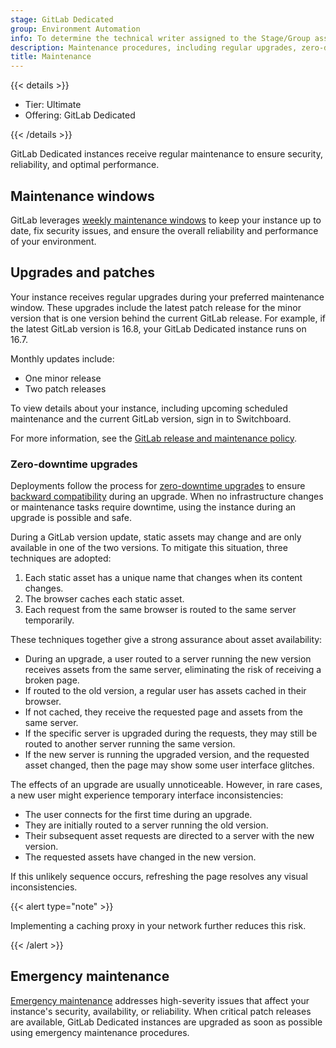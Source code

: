 ```yaml
---
stage: GitLab Dedicated
group: Environment Automation
info: To determine the technical writer assigned to the Stage/Group associated with this page, see https://handbook.gitlab.com/handbook/product/ux/technical-writing/#assignments
description: Maintenance procedures, including regular upgrades, zero-downtime deployments, and emergency maintenance protocols.
title: Maintenance
---
```


{{< details >}}

- Tier: Ultimate
- Offering: GitLab Dedicated

{{< /details >}}

GitLab Dedicated instances receive regular maintenance to ensure security, reliability, and optimal performance.

## Maintenance windows

GitLab leverages [weekly maintenance windows](../../administration/dedicated/maintenance.md#maintenance-windows) to keep your instance up to date, fix security issues, and ensure the overall reliability and performance of your environment.

## Upgrades and patches

Your instance receives regular upgrades during your preferred maintenance window. These upgrades include the latest patch release for the minor version that is one version behind the current GitLab release. For example, if the latest GitLab version is 16.8, your GitLab Dedicated instance runs on 16.7.

Monthly updates include:

- One minor release
- Two patch releases

To view details about your instance, including upcoming scheduled maintenance and the current GitLab version, sign in to Switchboard.

For more information, see the [GitLab release and maintenance policy](../../policy/maintenance.md).

### Zero-downtime upgrades

Deployments follow the process for [zero-downtime upgrades](../../update/zero_downtime.md) to ensure [backward compatibility](../../development/multi_version_compatibility.md) during an upgrade. When no infrastructure changes or maintenance tasks require downtime, using the instance during an upgrade is possible and safe.

During a GitLab version update, static assets may change and are only available in one of the two versions. To mitigate this situation, three techniques are adopted:

1. Each static asset has a unique name that changes when its content changes.
1. The browser caches each static asset.
1. Each request from the same browser is routed to the same server temporarily.

These techniques together give a strong assurance about asset availability:

- During an upgrade, a user routed to a server running the new version receives assets from the same server, eliminating the risk of receiving a broken page.
- If routed to the old version, a regular user has assets cached in their browser.
- If not cached, they receive the requested page and assets from the same server.
- If the specific server is upgraded during the requests, they may still be routed to another server running the same version.
- If the new server is running the upgraded version, and the requested asset changed, then the page may show some user interface glitches.

The effects of an upgrade are usually unnoticeable. However, in rare cases, a new user might experience temporary interface inconsistencies:

- The user connects for the first time during an upgrade.
- They are initially routed to a server running the old version.
- Their subsequent asset requests are directed to a server with the new version.
- The requested assets have changed in the new version.

If this unlikely sequence occurs, refreshing the page resolves any visual inconsistencies.

{{< alert type="note" >}}

Implementing a caching proxy in your network further reduces this risk.

{{< /alert >}}

## Emergency maintenance

[Emergency maintenance](../../administration/dedicated/maintenance.md#emergency-maintenance) addresses high-severity issues that affect your instance's security, availability, or reliability. When critical patch releases are available, GitLab Dedicated instances are upgraded as soon as possible using emergency maintenance procedures.
